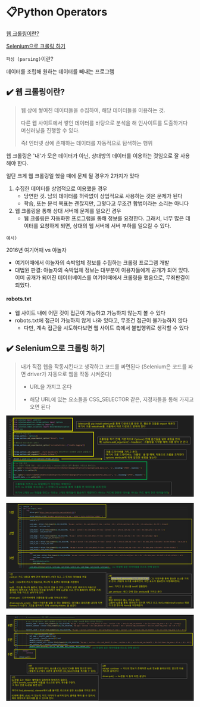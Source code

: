 # 📋Python Operators

[웹 크롤링이란?](#%EF%B8%8F-웹-크롤링이란?)

[Selenium으로 크롤링 하기](#%EF%B8%8F-selenium으로-크롤링-하기)



`파싱 (parsing)`이란?

데이터를 조립해 원하는 데이터를 빼내는 프로그램



## ✔️ 웹 크롤링이란?

> 웹 상에 쌓여진 데이터들을 수집하여, 해당 데이터들을 이용하는 것.
>
> 다른 웹 사이트에서 쌓인 데이터를 바탕으로 분석을 해 인사이트를 도출하거다 머신러닝을 진행할 수 있다.
>
> 즉! 인터넷 상에 존재하는 데이터를 자동적으로 탐색하는 행위

웹 크롤링은 '내'가 모은 데이터가 아닌, 상대방의 데이터를 이용하는 것임으로 잘 사용해야 한다.

일단 크게 웹 크롤링일 했을 때에 문제 될 경우가 2가지가 있다

1. 수집한 데이터를 상업적으로 이용했을 경우
   - 당연한 것. 남의 데이터를 허락없이 상업적으로 사용하는 것은 문제가 된다
   - 학습, 또는 분석 목표는 괜찮지만, 그렇다고 무조건 합법이라는 소리는 아니다
2. 웹 크롤링을 통해 상대 서버에 문제를 일으킨 경우
   - 웹 크롤링은 자동화한 프로그램을 통해 정보를 요청한다. 그래서, 너무 많은 데이터를 요청하게 되면, 상대의 웹 서버에 서버 부하를 일으킬 수 있다.

`예시)`

2016년 여기어때 vs 야놀자

- 여기어때에서 야놀자의 숙박업체 정보를 수집하는 크롤링 프로그램 개발
- 대법원 판결: 야놀자의 숙박업체 정보는 대부분이 이용자들에게 공개가 되어 있다. 이미 공개가 되어진 데이터베이스를 여기어때에서 크롤링을 했음으로, 무죄판결이 되었다.



#### robots.txt

- 웹 사이트 내에 어떤 것이 접근이 가능하고 가능하지 않는지 볼 수 있다
- robots.txt에 접근이 가능하지 않게 나와 있다고, 무조건 접근이 불가능하지 않다
  - 다만, 계속 접근을 시도하다보면 웹 사이트 측에서 불법행위로 생각할 수 있다



## ✔️ Selenium으로 크롤링 하기

> 내가 직접 웹을 작동시킨다고 생각하고 코드를 짜면된다 (Selenium은 코드를 짜면 driver가 자동으로 웹을 작동 시켜준다)
>
> - URL을 가지고 온다
>
> - 해당 URL에 있는 요소들을 CSS_SELECTOR 같은, 지정자들을 통해 가지고 오면 된다

![crawling1](python_크롤링.assets/crawling1.png)

![crawling2](python_크롤링.assets/crawling2.png)

![crawling3](python_크롤링.assets/crawling3.png)

